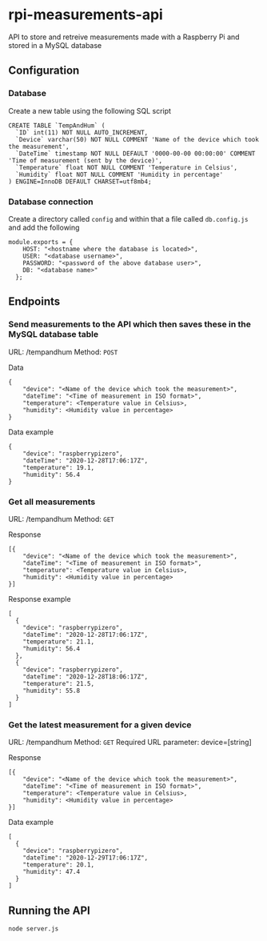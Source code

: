 # rpi-measurements-api
API to store and retreive measurements made with a Raspberry Pi and stored in a MySQL database

## Configuration

### Database
Create a new table using the following SQL script
```
CREATE TABLE `TempAndHum` (
  `ID` int(11) NOT NULL AUTO_INCREMENT,
  `Device` varchar(50) NOT NULL COMMENT 'Name of the device which took the measurement',
  `DateTime` timestamp NOT NULL DEFAULT '0000-00-00 00:00:00' COMMENT 'Time of measurement (sent by the device)',
  `Temperature` float NOT NULL COMMENT 'Temperature in Celsius',
  `Humidity` float NOT NULL COMMENT 'Humidity in percentage'
) ENGINE=InnoDB DEFAULT CHARSET=utf8mb4;
```

### Database connection
Create a directory called `config` and within that a file called `db.config.js` and add the following 
```
module.exports = {
    HOST: "<hostname where the database is located>",
    USER: "<database username>",
    PASSWORD: "<password of the above database user>",
    DB: "<database name>"
  };
```

## Endpoints

### Send measurements to the API which then saves these in the MySQL database table
URL: /tempandhum
Method: `POST`

Data
```
{
    "device": "<Name of the device which took the measurement>",
    "dateTime": "<Time of measurement in ISO format>",
    "temperature": <Temperature value in Celsius>,
    "humidity": <Humidity value in percentage>
}
```

Data example
```
{
    "device": "raspberrypizero",
    "dateTime": "2020-12-28T17:06:17Z",
    "temperature": 19.1,
    "humidity": 56.4
}
```

### Get **all** measurements
URL: /tempandhum
Method: `GET`

Response
```
[{
    "device": "<Name of the device which took the measurement>",
    "dateTime": "<Time of measurement in ISO format>",
    "temperature": <Temperature value in Celsius>,
    "humidity": <Humidity value in percentage>
}]
```

Response example
```
[
  {
    "device": "raspberrypizero",
    "dateTime": "2020-12-28T17:06:17Z",
    "temperature": 21.1,
    "humidity": 56.4
  },
  {
    "device": "raspberrypizero",
    "dateTime": "2020-12-28T18:06:17Z",
    "temperature": 21.5,
    "humidity": 55.8
  }
]
```

### Get the **latest** measurement for a given **device**
URL: /tempandhum
Method: `GET`
Required URL parameter: device=[string]

Response
```
[{
    "device": "<Name of the device which took the measurement>",
    "dateTime": "<Time of measurement in ISO format>",
    "temperature": <Temperature value in Celsius>,
    "humidity": <Humidity value in percentage>
}]
```

Data example
```
[
  {
    "device": "raspberrypizero",
    "dateTime": "2020-12-29T17:06:17Z",
    "temperature": 20.1,
    "humidity": 47.4
  }
]
```


## Running the API
```
node server.js
```